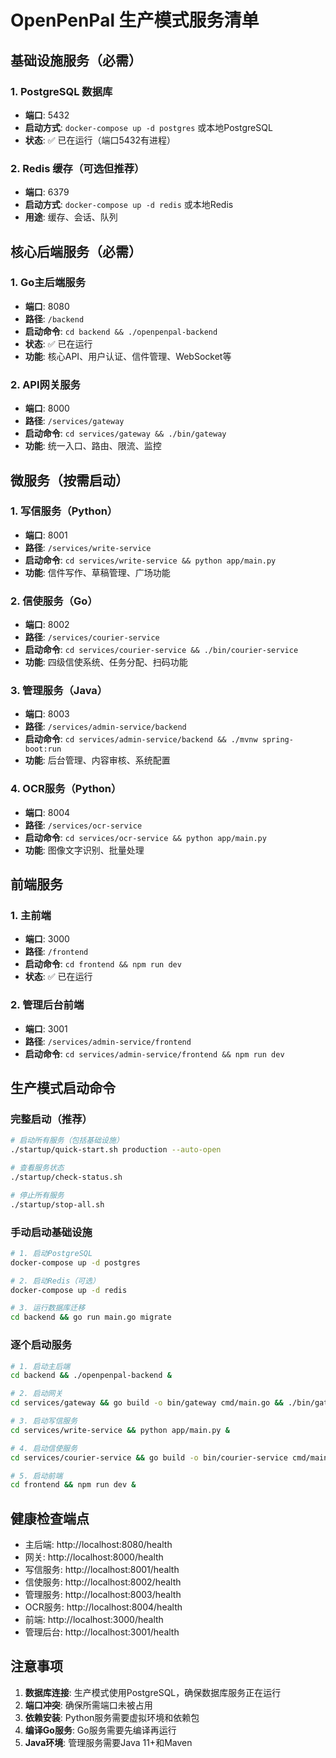 # OpenPenPal 生产模式服务清单

## 基础设施服务（必需）

### 1. PostgreSQL 数据库
- **端口**: 5432
- **启动方式**: `docker-compose up -d postgres` 或本地PostgreSQL
- **状态**: ✅ 已在运行（端口5432有进程）

### 2. Redis 缓存（可选但推荐）
- **端口**: 6379
- **启动方式**: `docker-compose up -d redis` 或本地Redis
- **用途**: 缓存、会话、队列

## 核心后端服务（必需）

### 1. Go主后端服务
- **端口**: 8080  
- **路径**: `/backend`
- **启动命令**: `cd backend && ./openpenpal-backend`
- **状态**: ✅ 已在运行
- **功能**: 核心API、用户认证、信件管理、WebSocket等

### 2. API网关服务
- **端口**: 8000
- **路径**: `/services/gateway`
- **启动命令**: `cd services/gateway && ./bin/gateway`
- **功能**: 统一入口、路由、限流、监控

## 微服务（按需启动）

### 1. 写信服务（Python）
- **端口**: 8001
- **路径**: `/services/write-service`
- **启动命令**: `cd services/write-service && python app/main.py`
- **功能**: 信件写作、草稿管理、广场功能

### 2. 信使服务（Go）
- **端口**: 8002
- **路径**: `/services/courier-service`
- **启动命令**: `cd services/courier-service && ./bin/courier-service`
- **功能**: 四级信使系统、任务分配、扫码功能

### 3. 管理服务（Java）
- **端口**: 8003
- **路径**: `/services/admin-service/backend`
- **启动命令**: `cd services/admin-service/backend && ./mvnw spring-boot:run`
- **功能**: 后台管理、内容审核、系统配置

### 4. OCR服务（Python）
- **端口**: 8004
- **路径**: `/services/ocr-service`
- **启动命令**: `cd services/ocr-service && python app/main.py`
- **功能**: 图像文字识别、批量处理

## 前端服务

### 1. 主前端
- **端口**: 3000
- **路径**: `/frontend`
- **启动命令**: `cd frontend && npm run dev`
- **状态**: ✅ 已在运行

### 2. 管理后台前端
- **端口**: 3001
- **路径**: `/services/admin-service/frontend`
- **启动命令**: `cd services/admin-service/frontend && npm run dev`

## 生产模式启动命令

### 完整启动（推荐）
```bash
# 启动所有服务（包括基础设施）
./startup/quick-start.sh production --auto-open

# 查看服务状态
./startup/check-status.sh

# 停止所有服务
./startup/stop-all.sh
```

### 手动启动基础设施
```bash
# 1. 启动PostgreSQL
docker-compose up -d postgres

# 2. 启动Redis（可选）
docker-compose up -d redis

# 3. 运行数据库迁移
cd backend && go run main.go migrate
```

### 逐个启动服务
```bash
# 1. 启动主后端
cd backend && ./openpenpal-backend &

# 2. 启动网关
cd services/gateway && go build -o bin/gateway cmd/main.go && ./bin/gateway &

# 3. 启动写信服务
cd services/write-service && python app/main.py &

# 4. 启动信使服务  
cd services/courier-service && go build -o bin/courier-service cmd/main.go && ./bin/courier-service &

# 5. 启动前端
cd frontend && npm run dev &
```

## 健康检查端点

- 主后端: http://localhost:8080/health
- 网关: http://localhost:8000/health
- 写信服务: http://localhost:8001/health
- 信使服务: http://localhost:8002/health
- 管理服务: http://localhost:8003/health
- OCR服务: http://localhost:8004/health
- 前端: http://localhost:3000/health
- 管理后台: http://localhost:3001/health

## 注意事项

1. **数据库连接**: 生产模式使用PostgreSQL，确保数据库服务正在运行
2. **端口冲突**: 确保所需端口未被占用
3. **依赖安装**: Python服务需要虚拟环境和依赖包
4. **编译Go服务**: Go服务需要先编译再运行
5. **Java环境**: 管理服务需要Java 11+和Maven